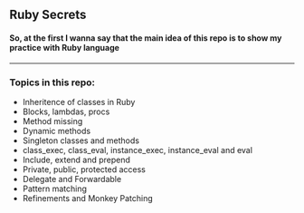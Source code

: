 <h2>Ruby Secrets</h2>
<h4>So, at the first I wanna say that the main idea of this repo is to show my practice with Ruby language</h4>
<hr>
<h3>Topics in this repo:</h3>
<ul>
  <li>Inheritence of classes in Ruby</li>
  <li>Blocks, lambdas, procs</li>
  <li>Method missing</li>
  <li>Dynamic methods</li>
  <li>Singleton classes and methods</li>
  <li>class_exec, class_eval, instance_exec, instance_eval and eval</li>
  <li>Include, extend and prepend</li>
  <li>Private, public, protected access</li>
  <li>Delegate and Forwardable</li>
  <li>Pattern matching</li>
  <li>Refinements and Monkey Patching</li>
</ul>
